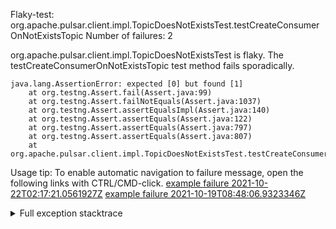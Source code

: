         
Flaky-test: org.apache.pulsar.client.impl.TopicDoesNotExistsTest.testCreateConsumerOnNotExistsTopic
Number of failures: 2

org.apache.pulsar.client.impl.TopicDoesNotExistsTest is flaky. The testCreateConsumerOnNotExistsTopic test method fails sporadically.

```
java.lang.AssertionError: expected [0] but found [1]
	at org.testng.Assert.fail(Assert.java:99)
	at org.testng.Assert.failNotEquals(Assert.java:1037)
	at org.testng.Assert.assertEqualsImpl(Assert.java:140)
	at org.testng.Assert.assertEquals(Assert.java:122)
	at org.testng.Assert.assertEquals(Assert.java:797)
	at org.testng.Assert.assertEquals(Assert.java:807)
	at org.apache.pulsar.client.impl.TopicDoesNotExistsTest.testCreateConsumerOnNotExistsTopic(TopicDoesNotExistsTest.java:86)
```

Usage tip: To enable automatic navigation to failure message, open the following links with CTRL/CMD-click.
[example failure 2021-10-22T02:17:21.0561927Z](https://github.com/apache/pulsar/runs/3971119851?check_suite_focus=true?check_suite_focus=true#step:9:648)
[example failure 2021-10-19T08:48:06.9323346Z](https://github.com/apache/pulsar/runs/3936710651?check_suite_focus=true?check_suite_focus=true#step:9:648)


<details>
<summary>Full exception stacktrace</summary>
<code><pre>
java.lang.AssertionError: expected [0] but found [1]
	at org.testng.Assert.fail(Assert.java:99)
	at org.testng.Assert.failNotEquals(Assert.java:1037)
	at org.testng.Assert.assertEqualsImpl(Assert.java:140)
	at org.testng.Assert.assertEquals(Assert.java:122)
	at org.testng.Assert.assertEquals(Assert.java:797)
	at org.testng.Assert.assertEquals(Assert.java:807)
	at org.apache.pulsar.client.impl.TopicDoesNotExistsTest.testCreateConsumerOnNotExistsTopic(TopicDoesNotExistsTest.java:86)
	at java.base/jdk.internal.reflect.NativeMethodAccessorImpl.invoke0(Native Method)
	at java.base/jdk.internal.reflect.NativeMethodAccessorImpl.invoke(NativeMethodAccessorImpl.java:62)
	at java.base/jdk.internal.reflect.DelegatingMethodAccessorImpl.invoke(DelegatingMethodAccessorImpl.java:43)
	at java.base/java.lang.reflect.Method.invoke(Method.java:566)
	at org.testng.internal.MethodInvocationHelper.invokeMethod(MethodInvocationHelper.java:132)
	at org.testng.internal.InvokeMethodRunnable.runOne(InvokeMethodRunnable.java:45)
	at org.testng.internal.InvokeMethodRunnable.call(InvokeMethodRunnable.java:73)
	at org.testng.internal.InvokeMethodRunnable.call(InvokeMethodRunnable.java:11)
	at java.base/java.util.concurrent.FutureTask.run(FutureTask.java:264)
	at java.base/java.util.concurrent.ThreadPoolExecutor.runWorker(ThreadPoolExecutor.java:1128)
	at java.base/java.util.concurrent.ThreadPoolExecutor$Worker.run(ThreadPoolExecutor.java:628)
	at java.base/java.lang.Thread.run(Thread.java:829)

</pre></code>
</details>

